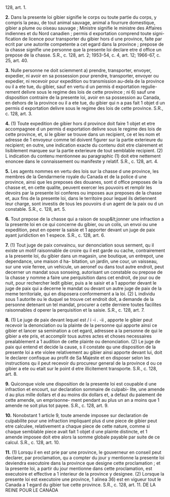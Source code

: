 128, art. 1.

**2.** Dans la presente loi
gibier signifie le corps ou toute partie du
corps, y compris la peau, de tout animal
sauvage, animal a fourrure domestique,
gibier a plume ou oiseau sauvage ;
Ministre signifie le ministre des Affaires
indiennes et du Nord canadien ;
permis d exportation comprend toute signi-
fication de licence pour transporter du
gibier hors d une province, faite par ecrit
par une autorite competente a cet egard
dans la province ;
prepose de la chasse signifie une personne
que la presente loi declare etre d office un
prepose de la chasse. S.R., c. 128, art. 2;
1953-54, c. 4, art. 12; 1966-67, c. 25, art. 40.

**3.** Nulle personne ne doit sciemment
a) prendre, transporter, envoyer, expedier,
ni avoir en sa possession pour prendre,
transporter, envoyer ou expedier, ni recevoir
pour expedition ou transmission au-dela de
la province ou il a ete tue, du gibier, sauf
en vertu d un permis d exportation regulie-
rement delivre sous le regime des lois de
cette province ; ni
6) sauf une disposition contraire de la
presente loi, avoir en sa possession au
Canada, en dehors de la province ou il a
ete tue, du gibier qui n a pas fait 1 objet
d un permis d exportation delivre sous le
regime des lois de cette province. S.R., c.
128, art. 3.

**4.** (1) Toute expedition de gibier hors d
province doit faire 1 objet et etre accompagnee
d un permis d exportation delivre sous le
regime des lois de cette province, et, si le
gibier se trouve dans un recipient, ce
et les nom et adresse de 1 envoyeur comme tel
doivent figurer sur la partie exterieure du
recipient; en outre, une indication exacte du
contenu doit etre clairement et lisiblement
marquee sur la partie exterieure de tout
semblable recipient.
(2) L indication du contenu mentionnee au
paragraphic (1) doit etre nettement enoncee
dans le connaissement ou manifeste y relatif.
S.R., c. 128, art. 4.

**5.** Les agents nommes en vertu des lois sur
la chasse d une province, les membres de la
Gendarmerie royale du Canada et de la police
d une province, ainsi que les preposes des
douanes, sont d office preposes de la chasse
et, en cette qualite, peuvent exercer les
pouvoirs et remplir les devoirs par la presente
loi conferes ou imposes aux preposes de la
chasse et, aux fins de la presente loi, dans le
territoire pour lequel ils detiennent leur
charge, sont investis de tous les pouvoirs d un
agent de la paix ou d un constable. S.R., c.
128, art. 5.

**6.** Tout prepose de la chasse qui a raison
de soup&amp;lt;jonner une infraction a la presente loi
en ce qui concerne du gibier, ou un colis, un
envoi ou une expedition, peut en operer la
saisie et 1 apporter devant un juge de paix
ayant juridiction en 1 espece. S.R., c. 128,
art. 6.

**7.** (1) Tout juge de paix convaincu, sur
denonciation sous serment, qu il existe un
motif raisonnable de croire qu il est garde ou
cache, contrairement a la presente loi, du
gibier dans un magasin, une boutique, un
entrepot, une dependance, une maison d ha-
bitation, un jardin, une cour, un vaisseau, sur
une voie ferree, un vehicule, un aeronef ou
dans tout autre endroit, peut decerner un
mandat sous sonseing, autorisant un constable
ou prepose de la chasse y nomme a faire une
perquisition dans cet endroit, de jour ou de
nuit, pour rechercher ledit gibier, puis a le
saisir et a 1 apporter devant le juge de paix
qui a decerne le mandat ou devant un autre
juge de paix de la meme
territoriale, qui en disposera conformement a
la loi.
(2) L individu sous 1 autorite ou le
duquel se trouve cet endroit doit, a
demande de la personne detenant un tel
mandat, procurer a cette derniere toutes
facilites raisonnables d operer la perquisition
et la saisie. S.R., c. 128, art. 7.

**8.** (1) Le juge de paix devant lequel est
/ i -i . -ii ,
apporte le gibier peut recevoir la denonciation
ou la plainte de la personne qui apporte ainsi
ce gibier et lancer sa semination a cet egard,
adressee a la personne de qui le gibier a ete
pris, et accomplir tous autres actes et choses
necessaires prealablement a 1 audition de cette
plainte ou denonciation.
(2) Le juge de paix qui entend et decide la
cause, s il constate qu une disposition de la
presente loi a ete violee relativement au gibier
ainsi apporte devant lui, doit le declarer
confisque au profit de Sa Majeste et en
disposer selon les instructions qu il peut
recevoir du procureur general de la province
d ou ce gibier a ete ou etait sur le point d etre
illicitement transporte. S.R., c. 128, art. 8.

**9.** Quiconque viole une disposition de la
presente loi est coupable d une infraction et
encourt, sur declaration sommaire de culpabi-
lite, une amende d au plus mille dollars et
d au moins dix dollars et, a defaut du
paiement de cette amende, un emprisonne-
ment pendant au plus un an a moins que
1 amende ne soit plus tot payee. S.R., c. 128,
art. 9.

**10.** Nonobstant 1 article 9, toute amende
imposee sur declaration de culpabilite pour
une infraction impliquant plus d une piece de
gibier peut etre calculee, relativement a
chaque piece de cette nature, comme si chaque
semblable piece avait fait 1 objet d une plainte
distincte, et 1 amende imposee doit etre alors
la somme globale payable par suite de ce
calcul. S.R., c. 128, art. 10.

**11.** (1) Lorsqu il en est prie par une
province, le gouverneur en conseil peut
declarer, par proclamation, qu a compter du
jour y mentionne la presente loi deviendra
executoire dans la province que designe cette
proclamation ; et la presente loi, a partir du
jour mentionne dans cette proclamation, est
executoire et effective a 1 interieur de la
province y designee.
(2) Lorsque la presente loi est executoire
une province, 1 alinea 36) est en vigueur
tout le Canada a 1 egard du gibier tue
cette province. S.R., c. 128, art. 11.
DE LA REINE POUR LE CANADA
